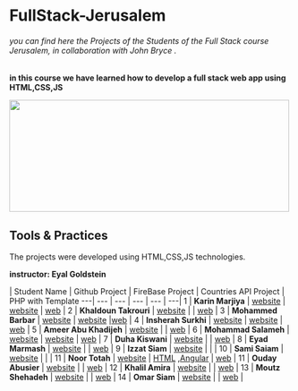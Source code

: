 # FullStack-Jerusalem
###### you can find here the Projects of the Students of the Full Stack course Jerusalem, in collaboration with John Bryce .
**in this course we have learned how to develop a full stack web app using HTML,CSS,JS**


<img src="https://upload.wikimedia.org/wikipedia/commons/8/89/John_bryce_logo.jpg" width="500" height="200"/>


## Tools & Practices
The projects were developed using HTML,CSS,JS technologies.

**instructor: Eyal Goldstein**

| Student Name | 	Github Project | FireBase Project | Countries API Project | PHP with Template
---| --- | --- | --- | --- | ---|
1 | **Karin Marjiya** |	[website](https://karinmarjieh.github.io/simpleweb) |  [website](https://jeru-bbec3.web.app/) | [web](https://countries-8079c.web.app/) |
2 | **Khaldoun Takrouri** |	[website](https://kht75.github.io/jerWepDevelopment/) | []() | [web](https://khald-f36d5.web.app/) |
3 | **Mohammed Barbar** |	[website](https://mohammedbarbar.github.io/Draft/) | [website](https://mywebsite-fe64c.web.app/) |[web](https://projectapicountry.firebaseapp.com/) |
4 | **Insherah Surkhi** |	[website](https://insherah-surkhi.github.io/relax) | [website](https://enjoy-6b4d2.web.app) | [web](https://world-country.web.app/) |
5 | **Ameer Abu Khadijeh** |	[website](https://ameerabukhadijeh.github.io/ameer/) | []() | [web](https://countries-79c2a.web.app/) |
6 | **Mohammad Salameh** |	[website](https://mohammadsalameh12.github.io/clock/) | [website](https://my-html-69287.web.app/) | [web](https://countries-of-the-world-88fdf.web.app/) |
7 | **Duha Kiswani** |	[website](https://duha-se.github.io/Ex/) | []() | [web](https://countries-42876.web.app/) |
8 | **Eyad Marmash** |	[website](https://eyadma.github.io/eyadmcv/) | []() | [web](https://taskone-c8f02.web.app/) |
9 | **Izzat Siam** |	[website](https://izzat-jb.github.io/HW1onGH/) | []() | []() |
10 | **Sami Saiam** |	[website](https://samisaiam.github.io/world-nature/) | []() | []() |
11 | **Noor Totah** |	[website](https://noortotah.github.io/simple-shopping-cart/) | [HTML](https://simple-html-shopping-cart.web.app/) ,[Angular](https://atteq-5eda8.web.app/) | [web](https://countriesapi-a25b3.firebaseapp.com/) |
11 | **Ouday Abusier** |	[website](https://ouday-abusier.github.io/oday-s-website/)  | []() | [web](https://fullstack-26cbc.web.app) |
12 | **Khalil Amira** |	[website](https://khalilamira22.github.io/kalil/) | []() | [web](https://my-world-2-2fe9b.web.app/) |
13 | **Moutz Shehadeh** |	[website](https://moutazshehadeh.github.io/moutaz-sh/) | []() | [web](https://firstproject-ed1ca.web.app/) |
14 | **Omar Siam** |	[website](https://omarsiam.github.io/omarcars/) | []() | [web](https://world-ad110.web.app/) |

